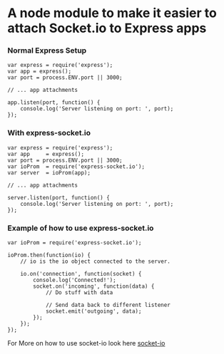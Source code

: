 # A node module to make it easier to attach Socket.io to Express apps

### Normal Express Setup
```
var express = require('express');
var app = express();
var port = process.ENV.port || 3000;

// ... app attachments

app.listen(port, function() {
    console.log('Server listening on port: ', port);
});

```

### With express-socket.io
```
var express = require('express');
var app     = express();
var port = process.ENV.port || 3000;
var ioProm  = require('express-socket.io');
var server  = ioProm(app);

// ... app attachments

server.listen(port, function() {
    console.log('Server listening on port: ', port);
});
```

### Example of how to use express-socket.io
```
var ioProm = require('express-socket.io');

ioProm.then(function(io) {
    // io is the io object connected to the server.
    
    io.on('connection', function(socket) {
        console.log('Connected!');
        socket.on('incoming', function(data) {
            // Do stuff with data

            // Send data back to different listener
            socket.emit('outgoing', data);
        });
    });
});
```
For More on how to use socket-io look here [socket-io](http://socket.io/docs/)
